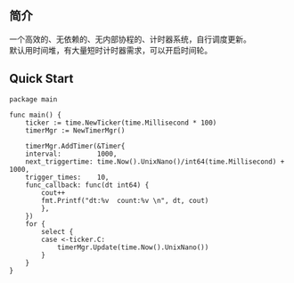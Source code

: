 ## 简介
一个高效的、无依赖的、无内部协程的、计时器系统，自行调度更新。  
默认用时间堆，有大量短时计时器需求，可以开启时间轮。  
## Quick Start
```golang
package main

func main() {
    ticker := time.NewTicker(time.Millisecond * 100)
    timerMgr := NewTimerMgr()
    
    timerMgr.AddTimer(&Timer{
    interval:         1000,
    next_triggertime: time.Now().UnixNano()/int64(time.Millisecond) + 1000,
    trigger_times:    10,
    func_callback: func(dt int64) {
        cout++
        fmt.Printf("dt:%v  count:%v \n", dt, cout)
        },
    })
    for {
        select {
        case <-ticker.C:
            timerMgr.Update(time.Now().UnixNano())
        }   
    }
}
```
